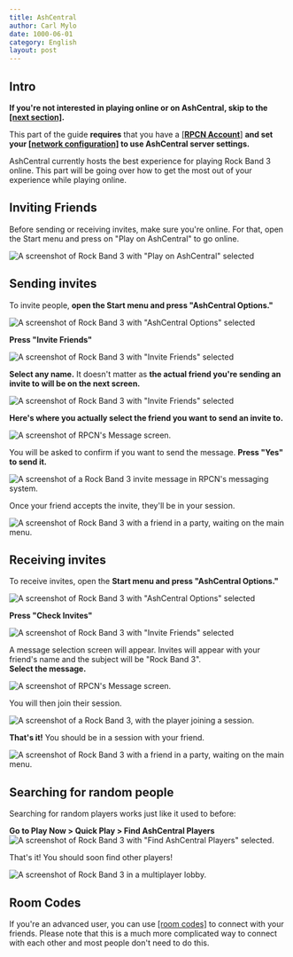```yaml
---
title: AshCentral
author: Carl Mylo
date: 1000-06-01
category: English
layout: post
---
```


## Intro

**If you're not interested in playing online or on AshCentral, skip to the [[next section]](https://rb3pc.milohax.org/english/passthroughdevices/).**

This part of the guide **requires** that you have a [[**RPCN Account**]](https://rb3pc.milohax.org/english/rpcn/) **and set your [[network configuration]](https://rb3pc.milohax.org/english/customconfiguration#network) to use AshCentral server settings.**

AshCentral currently hosts the best experience for playing Rock Band 3 online. This part will be going over how to get the most out of your experience while playing online.

## Inviting Friends

Before sending or receiving invites, make sure you're online. For that, open the Start menu and press on "Play on AshCentral" to go online.

![A screenshot of Rock Band 3 with "Play on AshCentral" selected](https://raw.githubusercontent.com/hmxmilohax/rb3-pc/main/assets/images/ash/ashcentral.png "Play on AshCentral")

## Sending invites

To invite people, **open the Start menu and press "AshCentral Options."**

![A screenshot of Rock Band 3 with "AshCentral Options" selected](https://raw.githubusercontent.com/hmxmilohax/rb3-pc/main/assets/images/ash/ashoptions.png "AshCentral Options")

**Press "Invite Friends"**

![A screenshot of Rock Band 3 with "Invite Friends" selected](https://raw.githubusercontent.com/hmxmilohax/rb3-pc/main/assets/images/ash/invite.png "Invite Friends")

**Select any name.** It doesn't matter as **the actual friend you're sending an invite to will be on the next screen.**

![A screenshot of Rock Band 3 with "Invite Friends" selected](https://raw.githubusercontent.com/hmxmilohax/rb3-pc/main/assets/images/ash/invfriends.png "Invite Friends")

**Here's where you actually select the friend you want to send an invite to.**

![A screenshot of RPCN's Message screen.](https://raw.githubusercontent.com/hmxmilohax/rb3-pc/main/assets/images/ash/invrpcnlist.png "Select Message To Send")

You will be asked to confirm if you want to send the message. **Press "Yes" to send it.**

![A screenshot of a Rock Band 3 invite message in RPCN's messaging system.](https://raw.githubusercontent.com/hmxmilohax/rb3-pc/main/assets/images/ash/invitemsg.png "Send message to friend?")

Once your friend accepts the invite, they'll be in your session.

![A screenshot of Rock Band 3 with a friend in a party, waiting on the main menu.](https://raw.githubusercontent.com/hmxmilohax/rb3-pc/main/assets/images/ash/rb3joined.png "Rock Band 3: Main Menu with two players")


## Receiving invites

To receive invites, open the **Start menu and press "AshCentral Options."**

![A screenshot of Rock Band 3 with "AshCentral Options" selected](https://raw.githubusercontent.com/hmxmilohax/rb3-pc/main/assets/images/ash/ashoptions.png "AshCentral Options")

**Press "Check Invites"**

![A screenshot of Rock Band 3 with "Invite Friends" selected](https://raw.githubusercontent.com/hmxmilohax/rb3-pc/main/assets/images/ash/invcheck.png "Check Invites")

A message selection screen will appear. Invites will appear with your friend's name and the subject will be "Rock Band 3".  
**Select the message.**

![A screenshot of RPCN's Message screen.](https://raw.githubusercontent.com/hmxmilohax/rb3-pc/main/assets/images/ash/invmsg.png "Select Message")

You will then join their session.

![A screenshot of a Rock Band 3, with the player joining a session.](https://raw.githubusercontent.com/hmxmilohax/rb3-pc/main/assets/images/ash/invjoin.png "Rock Band 3: Joining Session")

**That's it!** You should be in a session with your friend.

![A screenshot of Rock Band 3 with a friend in a party, waiting on the main menu.](https://raw.githubusercontent.com/hmxmilohax/rb3-pc/main/assets/images/ash/rb3joined.png "Rock Band 3: Main Menu with two players")

## Searching for random people

Searching for random players works just like it used to before:

**Go to Play Now > Quick Play > Find AshCentral Players**
![A screenshot of Rock Band 3 with "Find AshCentral Players" selected.](https://raw.githubusercontent.com/hmxmilohax/rb3-pc/main/assets/images/ash/findashcentralplayers.png "Find AshCentral Players")

That's it! You should soon find other players!

![A screenshot of Rock Band 3 in a multiplayer lobby.](https://raw.githubusercontent.com/hmxmilohax/rb3-pc/main/assets/images/ash/hostlobby.png "Finding AshCentral Players")

## Room Codes

If you're an advanced user, you can use [[room codes]](https://rb3pc.milohax.org/english/advancedstuff/#setting-up-for-room-codes-on-ashcentral) to connect with your friends. Please note that this is a much more complicated way to connect with each other and most people don't need to do this.